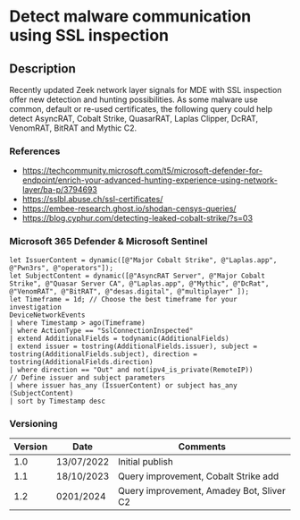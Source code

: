 # Detect malware communication using SSL inspection

## Description

Recently updated Zeek network layer signals for MDE with SSL inspection offer new detection and hunting possibilities. As some malware use common, default or re-used certificates, the following query could help detect AsyncRAT, Cobalt Strike, QuasarRAT, Laplas Clipper, DcRAT, VenomRAT, BitRAT and Mythic C2.

### References
- https://techcommunity.microsoft.com/t5/microsoft-defender-for-endpoint/enrich-your-advanced-hunting-experience-using-network-layer/ba-p/3794693
- https://sslbl.abuse.ch/ssl-certificates/
- https://embee-research.ghost.io/shodan-censys-queries/
- https://blog.cyphur.com/detecting-leaked-cobalt-strike/?s=03

### Microsoft 365 Defender & Microsoft Sentinel
```
let IssuerContent = dynamic([@"Major Cobalt Strike", @"Laplas.app", @"Pwn3rs", @"operators"]);
let SubjectContent = dynamic([@"AsyncRAT Server", @"Major Cobalt Strike", @"Quasar Server CA", @"Laplas.app", @"Mythic", @"DcRat", @"VenomRAT", @"BitRAT", @"desas.digital", @"multiplayer" ]);
let Timeframe = 1d; // Choose the best timeframe for your investigation
DeviceNetworkEvents
| where Timestamp > ago(Timeframe)
| where ActionType == "SslConnectionInspected"
| extend AdditionalFields = todynamic(AdditionalFields)
| extend issuer = tostring(AdditionalFields.issuer), subject = tostring(AdditionalFields.subject), direction = tostring(AdditionalFields.direction)
| where direction == "Out" and not(ipv4_is_private(RemoteIP))
// Define issuer and subject parameters
| where issuer has_any (IssuerContent) or subject has_any (SubjectContent)
| sort by Timestamp desc 
```

### Versioning
| Version       | Date          | Comments                               |
| ------------- |---------------| ---------------------------------------|
| 1.0           | 13/07/2022    | Initial publish                        |
| 1.1           | 18/10/2023    | Query improvement, Cobalt Strike add    |
| 1.2           | 0201/2024     | Query improvement, Amadey Bot, Sliver C2 |
